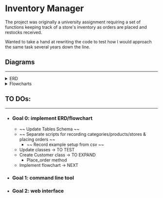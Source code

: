 # Inventory Manager
The project was originally a university assignment requiring a set of functions keeping track of a store's inventory as orders are placed and restocks received. 

Wanted to take a hand at rewriting the code to test how I would approach the same task several years down the line.

## Diagrams
___

<details>
    <summary>ERD</summary>
    <img src="./diagrams/erd_latest.png">
</details>
<details>
    <summary>Flowcharts</summary>
    <ul>
        <li><details><summary>Restock</summary><img src="./diagrams/flowchart_restock_latest.png"></details></li>
        <li><details><summary>Order</summary><img src="./diagrams/flowchart_order_latest.png"></details></li>
    </ul>
</details>

## TO DOs:
___
- ### Goal 0: implement ERD/flowchart
    - ~~ Update Tables Schema ~~
    - ~~ Separate scripts for recording categories/products/stores & placing orders ~~
        - ~~ Record example setup from csv ~~
    - Update classes -> TO TEST
    - Create Customer class -> TO EXPAND
        - Place_order method
    - Implement flowchart -> NEXT
- ### Goal 1: command line tool
- ### Goal 2: web interface  